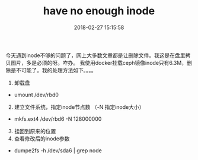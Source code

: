 ﻿---
layout: post
title:  have no enough inode
date:   2018-02-27 15:15:58
categories: Linux
tags: Linux
---


今天遇到inode不够的问题了，网上大多数文章都是让删除文件。我这是在盘里拷贝图片，多是必须的呀。咋办。
我使用docker挂载ceph镜像inode只有6.3M，删除是不可能了。我的处理方法如下。。。。
1. 卸载盘</br>
- umount /dev/rbd0
2. 建立文件系统，指定inode节点数  （-N 指定inode大小）</br>
- mkfs.ext4 /dev/rbd6 -N 128000000
3. 挂回到原来的位置</br>
4. 查看修改后的inode参数</br>  
- dumpe2fs -h /dev/sda6 | grep node  
